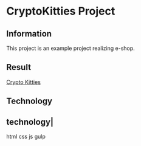 # CryptoKitties Project
## Information
This project is an example project realizing e-shop.
## Result
[Crypto Kitties](https://oksanarutska.github.io/cat-library/)
## Technology
technology|
----------
html
css
js
gulp


